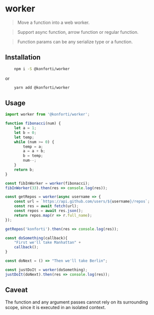 # worker

> Move a function into a web worker.

> Support async function, arrow function or regular function.

> Function params can be any serialize type or a function.

## Installation

```bash
    npm i -S @konforti/worker
```

or

```bash
    yarn add @konforti/worker
```

## Usage

```js
import worker from '@konforti/worker';
```

```js
function fibonacci(num) {
    let a = 1;
    let b = 0;
    let temp;
    while (num >= 0) {
        temp = a;
        a = a + b;
        b = temp;
        num--;
    }
    return b;
}

const fibInWorker = worker(fibonacci);
fibInWorker(33).then(res => console.log(res));
```

```js
const getRepos = worker(async username => {
    const url = `https://api.github.com/users/${username}/repos`;
    const res = await fetch(url);
    const repos = await res.json();
    return repos.map(r => r.full_name);
});

getRepos('konforti').then(res => console.log(res));
```

```js
const doSomething(callback){
    "First we'll take Manhattan" +
    callback();
}

const doNext = () => "Then we'll take Berlin";

const justDoIt = worker(doSomething);
justDoIt(doNext).then(res => console.log(res));
```

## Caveat

The function and any argument passes cannot rely on its surrounding scope, since it is executed in an isolated context.
